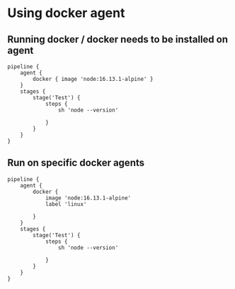 # Using docker agent 

## Running docker / docker needs to be installed on agent

```
pipeline {
    agent {
        docker { image 'node:16.13.1-alpine' }
    }
    stages {
        stage('Test') {
            steps {
                sh 'node --version'

            }
        }
    }
}
```

## Run on specific docker agents 

```
pipeline {
    agent {
        docker { 
            image 'node:16.13.1-alpine'
            label 'linux'
            
        }
    }
    stages {
        stage('Test') {
            steps {
                sh 'node --version'

            }
        }
    }
}


```
